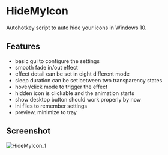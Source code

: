 # HideMyIcon

Autohotkey script to auto hide your icons in Windows 10.

## Features

- basic gui to configure the settings
- smooth fade in/out effect
- effect detail can be set in eight different mode
- sleep duration can be set between two transparency states
- hover/click mode to trigger the effect
- hidden icon is clickable and the animation starts
- show desktop button should work properly by now
- ini files to remember settings
- preview, minimize to tray

## Screenshot

![HideMyIcon_1](https://user-images.githubusercontent.com/105103590/169664466-30dcdc57-1281-4bfb-9d3e-17693c1f7cf6.PNG)
